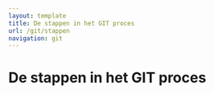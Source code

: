 ```yaml
---
layout: template
title: De stappen in het GIT proces
url: /git/stappen
navigation: git
---
```


# De stappen in het GIT proces